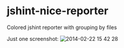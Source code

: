 jshint-nice-reporter
====================

Colored jshint reporter with grouping by files

Just one screenshot:
![2014-02-22 15 42 28](https://f.cloud.github.com/assets/334851/2237596/8406fa5c-9bb6-11e3-8019-e6f5716a9a15.png)
